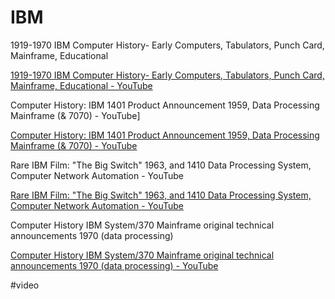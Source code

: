 # IBM

1919-1970 IBM Computer History- Early Computers, Tabulators, Punch Card, Mainframe, Educational

[1919-1970 IBM Computer History- Early Computers, Tabulators, Punch Card, Mainframe, Educational - YouTube](https://www.youtube.com/watch?v=KRtV0mxbj34)

Computer History: IBM 1401 Product Announcement 1959, Data Processing Mainframe (& 7070) - YouTube]

[Computer History: IBM 1401 Product Announcement 1959, Data Processing Mainframe (& 7070) - YouTube](https://www.youtube.com/watch?v=BKQgqkbHjVs)

Rare IBM Film: "The Big Switch" 1963, and 1410 Data Processing System, Computer Network Automation - YouTube

[Rare IBM Film: "The Big Switch" 1963, and 1410 Data Processing System, Computer Network Automation - YouTube](https://www.youtube.com/watch?v=irPw9oyAju8)

Computer History IBM System/370 Mainframe original technical announcements 1970 (data processing)

[Computer History IBM System/370 Mainframe original technical announcements 1970 (data processing) - YouTube](https://www.youtube.com/watch?v=oLnvvOoWnzU)

#video 

